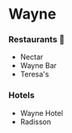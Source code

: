 # Wayne

### Restaurants :pizza:
- Nectar
- Wayne Bar
- Teresa's
### Hotels
- Wayne Hotel
- Radisson
